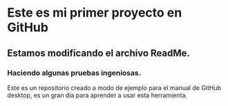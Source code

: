 # Este es mi primer proyecto en GitHub
## Estamos modificando el archivo ReadMe.
### Haciendo algunas pruebas ingeniosas.
Este es un repositorio creado a modo de ejemplo para el manual de GitHub desktop, es un gran día para aprender a usar esta herramienta.